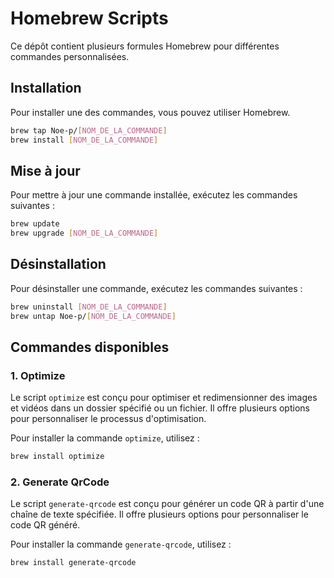 # Homebrew Scripts

Ce dépôt contient plusieurs formules Homebrew pour différentes commandes personnalisées.

## Installation

Pour installer une des commandes, vous pouvez utiliser Homebrew.

```sh
brew tap Noe-p/[NOM_DE_LA_COMMANDE]
brew install [NOM_DE_LA_COMMANDE]
```

## Mise à jour

Pour mettre à jour une commande installée, exécutez les commandes suivantes :

```sh
brew update
brew upgrade [NOM_DE_LA_COMMANDE]
```

## Désinstallation

Pour désinstaller une commande, exécutez les commandes suivantes :

```sh
brew uninstall [NOM_DE_LA_COMMANDE]
brew untap Noe-p/[NOM_DE_LA_COMMANDE]
```

## Commandes disponibles

### 1. Optimize

Le script `optimize` est conçu pour optimiser et redimensionner des images et vidéos dans un dossier spécifié ou un fichier. Il offre plusieurs options pour personnaliser le processus d'optimisation.

Pour installer la commande `optimize`, utilisez :

```sh
brew install optimize
```

### 2. Generate QrCode

Le script `generate-qrcode` est conçu pour générer un code QR à partir d'une chaîne de texte spécifiée. Il offre plusieurs options pour personnaliser le code QR généré.

Pour installer la commande `generate-qrcode`, utilisez :

```sh
brew install generate-qrcode
```
